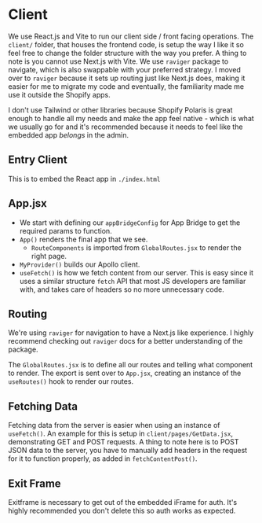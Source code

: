 # Client

We use React.js and Vite to run our client side / front facing operations. The `client/` folder, that houses the frontend code, is setup the way I like it so feel free to change the folder structure with the way you prefer. A thing to note is you cannot use Next.js with Vite. We use `raviger` package to navigate, which is also swappable with your preferred strategy. I moved over to `raviger` because it sets up routing just like Next.js does, making it easier for me to migrate my code and eventually, the familiarity made me use it outside the Shopify apps.

I don't use Tailwind or other libraries because Shopify Polaris is great enough to handle all my needs and make the app feel native - which is what we usually go for and it's recommended because it needs to feel like the embedded app _belongs_ in the admin.

## Entry Client

This is to embed the React app in `./index.html`

## App.jsx

- We start with defining our `appBridgeConfig` for App Bridge to get the required params to function.
- `App()` renders the final app that we see.
  - `RouteComponents` is imported from `GlobalRoutes.jsx` to render the right page.
- `MyProvider()` builds our Apollo client.
- `useFetch()` is how we fetch content from our server. This is easy since it uses a similar structure `fetch` API that most JS developers are familiar with, and takes care of headers so no more unnecessary code.

## Routing

We're using `raviger` for navigation to have a Next.js like experience. I highly recommend checking out `raviger` docs for a better understanding of the package.

The `GlobalRoutes.jsx` is to define all our routes and telling what component to render. The export is sent over to `App.jsx`, creating an instance of the `useRoutes()` hook to render our routes.

## Fetching Data

Fetching data from the server is easier when using an instance of `useFetch()`. An example for this is setup in `client/pages/GetData.jsx`, demonstrating GET and POST requests. A thing to note here is to POST JSON data to the server, you have to manually add headers in the request for it to function properly, as added in `fetchContentPost()`.

## Exit Frame

Exitframe is necessary to get out of the embedded iFrame for auth. It's highly recommended you don't delete this so auth works as expected.
